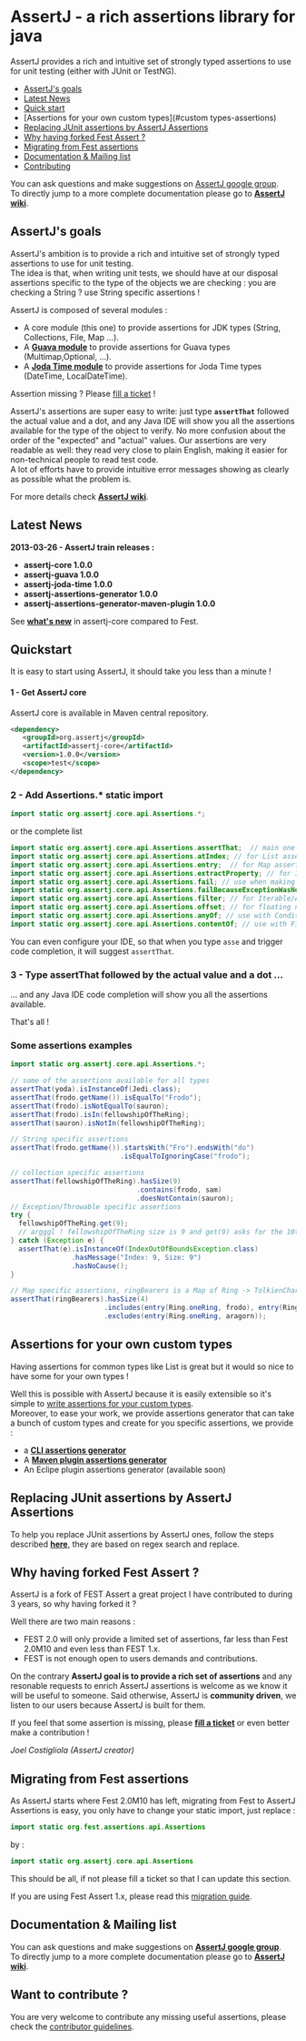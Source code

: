 # AssertJ - a rich assertions library for java 

AssertJ provides a rich and intuitive set of strongly typed assertions to use for unit testing (either with JUnit or TestNG).

* [AssertJ's goals](#goals)
* [Latest News](#news)
* [Quick start](#quickstart)
* [Assertions for your own custom types](#custom types-assertions)
* [Replacing JUnit assertions by AssertJ Assertions](#junit-to-assertj-assertions)
* [Why having forked Fest Assert ?](#fest-assertj)
* [Migrating from Fest assertions](#migrating-from-fest)
* [Documentation & Mailing list](#doc)
* [Contributing](#contributing)

You can ask questions and make suggestions on [AssertJ google group](https://groups.google.com/forum/?fromgroups=#!forum/assertj).  
To directly jump to a more complete documentation please go to **[AssertJ wiki](https://github.com/joel-costigliola/AssertJ-core/wiki)**.

## <a name="goals"/>AssertJ's goals

AssertJ's ambition is to provide a rich and intuitive set of strongly typed assertions to use for unit testing.  
The idea is that, when writing unit tests, we should have at our disposal assertions specific to the type of the objects we are checking : you are checking a String ? use String specific assertions !  

AssertJ is composed of several modules :
* A core module (this one) to provide assertions for JDK types (String, Collections, File, Map ...). 
* A **[Guava module](https://github.com/joel-costigliola/assertj-guava#readme)** to provide assertions for Guava types (Multimap,Optional, ...).
* A **[Joda Time module](https://github.com/joel-costigliola/assertj-joda-time#readme)** to provide assertions for Joda Time types (DateTime, LocalDateTime).

Assertion missing ? Please [fill a ticket](https://github.com/joel-costigliola/assertj-core/issues) ! 

AssertJ's assertions are super easy to write: just type **```assertThat```** followed the actual value and a dot, and any Java 
IDE will show you all the assertions available for the type of the object to verify. No more confusion about the 
order of the "expected" and "actual" values. Our assertions are very readable as well: they read very close to plain 
English, making it easier for non-technical people to read test code.  
A lot of efforts have to provide intuitive error messages showing as clearly as possible what the problem is.

For more details check **[AssertJ wiki](https://github.com/joel-costigliola/assertj-core/wiki/)**.

## <a name="news"/>Latest News

**2013-03-26 - AssertJ train releases :**  
* **assertj-core 1.0.0**
* **assertj-guava 1.0.0**
* **assertj-joda-time 1.0.0**
* **assertj-assertions-generator 1.0.0**
* **assertj-assertions-generator-maven-plugin 1.0.0**

See [**what's new**](https://github.com/joel-costigliola/assertj-core/wiki/New-and-noteworthy) in assertj-core compared to Fest. 


## <a name="quickstart"/>Quickstart

It is easy to start using AssertJ, it should take you less than a minute !

#### 1 - Get AssertJ core 

AssertJ core is available in Maven central repository.

```xml
<dependency>
   <groupId>org.assertj</groupId>
   <artifactId>assertj-core</artifactId>
   <version>1.0.0</version>
   <scope>test</scope>
</dependency>
```

### 2 - Add Assertions.* static import

```java
import static org.assertj.core.api.Assertions.*;
```
or the complete list
```java
import static org.assertj.core.api.Assertions.assertThat;  // main one
import static org.assertj.core.api.Assertions.atIndex; // for List assertions
import static org.assertj.core.api.Assertions.entry;  // for Map assertions
import static org.assertj.core.api.Assertions.extractProperty; // for Iterable/Array assertions
import static org.assertj.core.api.Assertions.fail; // use when making exception tests
import static org.assertj.core.api.Assertions.failBecauseExceptionWasNotThrown; // idem
import static org.assertj.core.api.Assertions.filter; // for Iterable/Array assertions
import static org.assertj.core.api.Assertions.offset; // for floating number assertions
import static org.assertj.core.api.Assertions.anyOf; // use with Condition
import static org.assertj.core.api.Assertions.contentOf; // use with File assertions
```

You can even configure your IDE, so that when you type `asse` and trigger code completion, it will suggest `assertThat`.

### 3 - Type **assertThat** followed by the actual value and a dot ... 

... and any Java IDE code completion will show you all the assertions available.

That's all !



### Some assertions examples

```java
import static org.assertj.core.api.Assertions.*;

// some of the assertions available for all types
assertThat(yoda).isInstanceOf(Jedi.class);
assertThat(frodo.getName()).isEqualTo("Frodo");
assertThat(frodo).isNotEqualTo(sauron);
assertThat(frodo).isIn(fellowshipOfTheRing);
assertThat(sauron).isNotIn(fellowshipOfTheRing);

// String specific assertions
assertThat(frodo.getName()).startsWith("Fro").endsWith("do")
                           .isEqualToIgnoringCase("frodo");

// collection specific assertions
assertThat(fellowshipOfTheRing).hasSize(9)
                               .contains(frodo, sam)
                               .doesNotContain(sauron);
// Exception/Throwable specific assertions
try {
  fellowshipOfTheRing.get(9); 
  // argggl ! fellowshipOfTheRing size is 9 and get(9) asks for the 10th element !
} catch (Exception e) {
  assertThat(e).isInstanceOf(IndexOutOfBoundsException.class)
               .hasMessage("Index: 9, Size: 9")
               .hasNoCause();
}

// Map specific assertions, ringBearers is a Map of Ring -> TolkienCharacter
assertThat(ringBearers).hasSize(4)
                       .includes(entry(Ring.oneRing, frodo), entry(Ring.nenya, galadriel))
                       .excludes(entry(Ring.oneRing, aragorn));
```

## <a name="custom types-assertions"/>Assertions for your own custom types 

Having assertions for common types like List is great but it would so nice to have some for your own types !  

Well this is possible with AssertJ because it is easily extensible so it's simple to [write assertions for your custom types](https://github.com/joel-costigliola/assertj-core/wiki/Creating-specific-assertions).  
Moreover, to ease your work, we provide assertions generator that can take a bunch of custom types and create for you specific assertions, we provide : 
* a **[CLI assertions generator](https://github.com/joel-costigliola/assertj-assertions-generator#readme)** 
* A **[Maven plugin assertions generator](https://github.com/joel-costigliola/assertj-assertions-generator-maven-plugin#readme)**  
* An Eclipe plugin assertions generator (available soon)

## <a name="junit-to-assertj-assertions"/>Replacing JUnit assertions by AssertJ Assertions

To help you replace JUnit assertions by AssertJ ones, follow the steps described [**here**](https://github.com/joel-costigliola/assertj-core/wiki/Converting-JUnit-assertions-to-AssertJ-Assertions), they are based on regex search and replace.

## <a name="fest-assertj"/>Why having forked Fest Assert ?

AssertJ is a fork of FEST Assert a great project I have contributed to during 3 years, so why having forked it ?  

Well there are two main reasons : 
* FEST 2.0 will only provide a limited set of assertions, far less than Fest 2.0M10 and even less than FEST 1.x.  
* FEST is not enough open to users demands and contributions.

On the contrary **AssertJ goal is to provide a rich set of assertions** and any resonable requests to enrich AssertJ assertions is welcome as we know it will be useful to someone. Said otherwise, AssertJ is **community driven**, we listen to our users because AssertJ is built for them. 

If you feel that some assertion is missing, please [**fill a ticket**](https://github.com/joel-costigliola/assertj-core/issues) or even better make a contribution ! 

_Joel Costigliola  (AssertJ creator)_

## <a name="migrating-from-fest"/>Migrating from Fest assertions

As AssertJ starts where Fest 2.0M10 has left, migrating from Fest to AssertJ Assertions is easy, you only have to change your static import, just replace :

```java 
import static org.fest.assertions.api.Assertions
``` 

by :

```java 
import static org.assertj.core.api.Assertions
```

This should be all, if not please fill a ticket so that I can update this section.

If you are using Fest Assert 1.x, please read this [migration guide](https://github.com/joel-costigliola/assertj-core/wiki/Migrating-from-FEST-Assert-1.4).

## <a name="doc"/>Documentation & Mailing list

You can ask questions and make suggestions on [**AssertJ google group**](https://groups.google.com/forum/?fromgroups=#!forum/assertj).  
To directly jump to a more complete documentation please go to **[AssertJ wiki](https://github.com/joel-costigliola/AssertJ-core/wiki)**.

## <a name="contributing"/>Want to contribute ?

You are very welcome to contribute any missing useful assertions, please check the [contributor guidelines](CONTRIBUTING.md).
